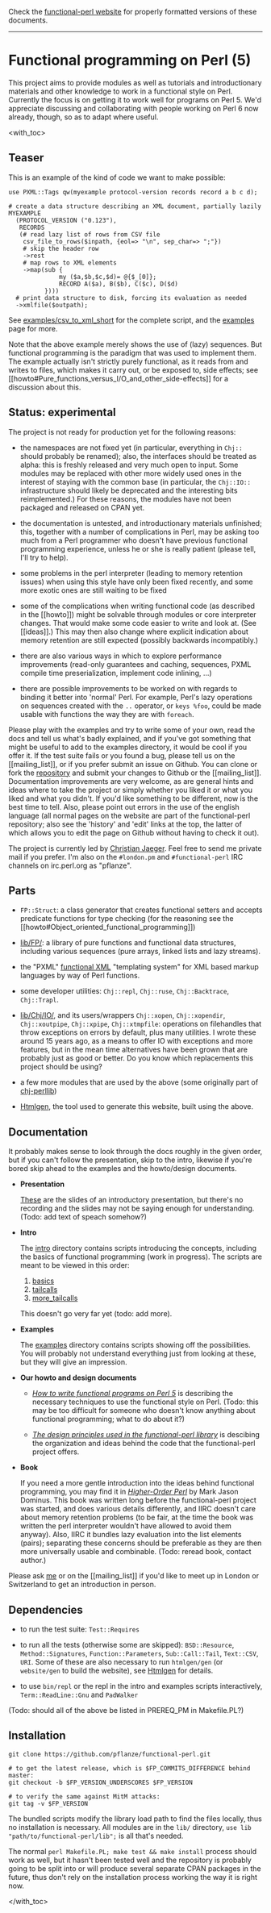 Check the [functional-perl website](http://functional-perl.org/) for
properly formatted versions of these documents.

---

# Functional programming on Perl (5)

This project aims to provide modules as well as tutorials and
introductionary materials and other knowledge to work in a functional
style on Perl. Currently the focus is on getting it to work well for
programs on Perl 5. We'd appreciate discussing and collaborating with
people working on Perl 6 now already, though, so as to adapt where
useful.


<with_toc>

## Teaser

This is an example of the kind of code we want to make possible:

    use PXML::Tags qw(myexample protocol-version records record a b c d);

    # create a data structure describing an XML document, partially lazily
    MYEXAMPLE
      (PROTOCOL_VERSION ("0.123"),
       RECORDS
       (# read lazy list of rows from CSV file
        csv_file_to_rows($inpath, {eol=> "\n", sep_char=> ";"})
        # skip the header row
        ->rest
        # map rows to XML elements
        ->map(sub {
                  my ($a,$b,$c,$d)= @{$_[0]};
                  RECORD A($a), B($b), C($c), D($d)
              })))
      # print data structure to disk, forcing its evaluation as needed
      ->xmlfile($outpath);

See [examples/csv_to_xml_short](examples/csv_to_xml_short) for the
complete script, and the [examples](examples/README.md) page for more.

Note that the above example merely shows the use of (lazy)
sequences. But functional programming is the paradigm that was used to
implement them. The example actually isn't strictly purely functional,
as it reads from and writes to files, which makes it carry out, or be
exposed to, side effects; see
[[howto#Pure_functions_versus_I/O_and_other_side-effects]] for a
discussion about this.


## Status: experimental

The project is not ready for production yet for the following reasons:

* the namespaces are not fixed yet (in particular, everything in
  `Chj::` should probably be renamed); also, the interfaces should be
  treated as alpha: this is freshly released and very much open to
  input. Some modules may be replaced with other more widely used ones
  in the interest of staying with the common base (in particular, the
  `Chj::IO::` infrastructure should likely be deprecated and the
  interesting bits reimplemented.) For these reasons, the modules have
  not been packaged and released on CPAN yet.

* the documentation is untested, and introductionary materials
  unfinished; this, together with a number of complications in Perl,
  may be asking too much from a Perl programmer who doesn't have
  previous functional programming experience, unless he or she is
  really patient (please tell, I'll try to help).

* some problems in the perl interpreter (leading to memory
  retention issues) when using this style have only been fixed
  recently, and some more exotic ones are still waiting to be fixed

* some of the complications when writing functional code (as described
  in the [[howto]]) might be solvable through modules or core
  interpreter changes. That would make some code easier to write and
  look at. (See [[ideas]].) This may then also change where explicit
  indication about memory retention are still expected (possibly
  backwards incompatibly.)

* there are also various ways in which to explore performance
  improvements (read-only guarantees and caching, sequences, PXML
  compile time preserialization, implement code inlining, ...)

* there are possible improvements to be worked on with regards to
  binding it better into 'normal' Perl. For example, Perl's lazy
  operations on sequences created with the `..` operator, or `keys
  %foo`, could be made usable with functions the way they are with
  `foreach`.

Please play with the examples and try to write some of your own, read
the docs and tell us what's badly explained, and if you've got
something that might be useful to add to the examples directory, it
would be cool if you offer it. If the test suite fails or you found a
bug, please tell us on the [[mailing_list]], or if you prefer submit
an issue on Github. You can clone or fork the
[repository](https://github.com/pflanze/functional-perl/) and submit
your changes to Github or the [[mailing_list]]. Documentation
improvements are very welcome, as are general hints and ideas where to
take the project or simply whether you liked it or what you liked and
what you didn't. If you'd like something to be different, now is the
best time to tell. Also, please point out errors in the use of the
english language (all normal pages on the website are part of the
functional-perl repository; also see the 'history' and 'edit' links at
the top, the latter of which allows you to edit the page on Github
without having to check it out).

The project is currently led by [Christian
Jaeger](http://leafpair.com/contact). Feel free to send me private
mail if you prefer. I'm also on the `#london.pm` and
`#functional-perl` IRC channels on irc.perl.org as "pflanze".


## Parts

* `FP::Struct`: a class generator that creates
  functional setters and accepts predicate functions for type checking
  (for the reasoning see the [[howto#Object_oriented_functional_programming]])

* [lib/FP/](lib/FP/): a library of pure functions and
  functional data structures, including various sequences (pure
  arrays, linked lists and lazy streams).

* the "PXML" [functional XML](functional_XML/README.md) "templating
  system" for XML based markup languages by way of Perl
  functions.

* some developer utilities: `Chj::repl`, `Chj::ruse`, `Chj::Backtrace`,
  `Chj::Trapl`.

* [lib/Chj/IO/](lib/Chj/IO/), and its users/wrappers
  `Chj::xopen`,
  `Chj::xopendir`,
  `Chj::xoutpipe`,
  `Chj::xpipe`,
  `Chj::xtmpfile`:
  operations on filehandles that throw exceptions on errors by
  default, plus many utilities.
  I wrote these around 15 years ago, as a means to offer IO with
  exceptions and more features, but in the mean time alternatives have
  been grown that are probably just as good or better. Do you know
  which replacements this project should be using?

* a few more modules that are used by the above (some originally part
  of [chj-perllib](https://github.com/pflanze/chj-perllib))

* [Htmlgen](htmlgen/README.md), the tool used to generate this
  website, built using the above.


## Documentation

It probably makes sense to look through the docs roughly in the given
order, but if you can't follow the presentation, skip to the intro,
likewise if you're bored skip ahead to the examples and the
howto/design documents.

* __Presentation__

    [These](http://functional-perl.org/london.pm-talk/) are the slides of
    an introductory presentation, but there's no recording and the slides
    may not be saying enough for understanding. (Todo: add text of
    speach somehow?)

* __Intro__

    The [intro](intro/) directory contains scripts introducing the
    concepts, including the basics of functional programming (work in
    progress). The scripts are meant to be viewed in this order:

    1. [basics](intro/basics)
    1. [tailcalls](intro/tailcalls)
    1. [more_tailcalls](intro/more_tailcalls)

    This doesn't go very far yet (todo: add more).

* __Examples__

    The [examples](examples/README.md) directory contains scripts showing
    off the possibilities. You will probably not understand everything
    just from looking at these, but they will give an impression.

* __Our howto and design documents__

    * *[How to write functional programs on Perl 5](docs/howto.md)* is
      describing the necessary techniques to use the functional style on
      Perl. (Todo: this may be too difficult for someone who doesn't know
      anything about functional programming; what to do about it?)

    * *[The design principles used in the functional-perl
      library](docs/design.md)* is descibing the organization and ideas
      behind the code that the functional-perl project offers.

* __Book__

    If you need a more gentle introduction into the ideas behind
    functional programming, you may find it in *[Higher-Order
    Perl](http://hop.perl.plover.com/)* by Mark Jason Dominus.  This book
    was written long before the functional-perl project was started, and
    does various details differently, and IIRC doesn't care about memory
    retention problems (to be fair, at the time the book was written the
    perl interpreter wouldn't have allowed to avoid them anyway). Also,
    IIRC it bundles lazy evaluation into the list elements (pairs);
    separating these concerns should be preferable as they are then
    more universally usable and combinable. (Todo: reread book,
    contact author.)

Please ask [me](http://leafpair.com/contact) or on the
[[mailing_list]] if you'd like to meet up in London or Switzerland to
get an introduction in person.


## Dependencies

* to run the test suite: `Test::Requires`

* to run all the tests (otherwise some are skipped):
  `BSD::Resource`, `Method::Signatures`, `Function::Parameters`,
  `Sub::Call::Tail`, `Text::CSV`, `URI`. Some of these are also
  necessary to run `htmlgen/gen` (or `website/gen` to build the
  website), see [Htmlgen](htmlgen/README.md) for details.

* to use `bin/repl` or the repl in the intro and examples scripts
  interactively, `Term::ReadLine::Gnu` and `PadWalker`

(Todo: should all of the above be listed in PREREQ_PM in Makefile.PL?)


## Installation

    git clone https://github.com/pflanze/functional-perl.git

    # to get the latest release, which is $FP_COMMITS_DIFFERENCE behind master:
    git checkout -b $FP_VERSION_UNDERSCORES $FP_VERSION

    # to verify the same against MitM attacks:
    git tag -v $FP_VERSION

The bundled scripts modify the library load path to find the files
locally, thus no installation is necessary. All modules are in the
`lib/` directory, `use lib "path/to/functional-perl/lib";` is all
that's needed.

The normal `perl Makefile.PL; make test && make install` process
should work as well, but it hasn't been tested well and the repository
is probably going to be split into or will produce several separate
CPAN packages in the future, thus don't rely on the installation
process working the way it is right now.


</with_toc>
